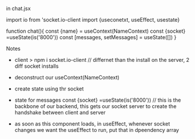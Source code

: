 in chat.jsx 

import io from 'socket.io-client
import {useconetxt, useEffect, usestate}

function chat(){
    const {name} = useContext(NameContext)
    const {socket} =useState(is('8000'))
    const [messages, setMessages] = useState([])
}


Notes
* client > npm i socket.io-client // differnet than the install on the server, 2 diff socket installs

* deconstruct our useContext(NameContext)
* create state using thr socket
* state for messages
const {socket} =useState(is('8000')) // this is the backbone of our backend, this gets our socket server to create the handshake between client and server
* as soon as this component loads, in useEffect, whenever socket changes we want the useEffect to run, put that in dpeendency array

